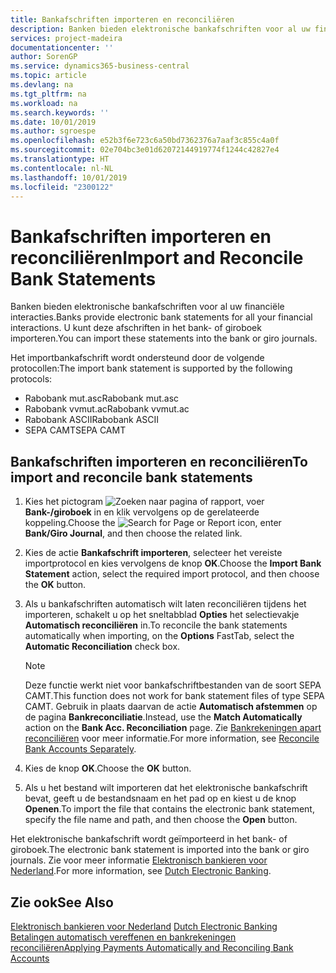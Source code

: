 ```yaml
---
title: Bankafschriften importeren en reconciliëren
description: Banken bieden elektronische bankafschriften voor al uw financiële interacties. U kunt deze afschriften in het bank- of giroboek importeren.
services: project-madeira
documentationcenter: ''
author: SorenGP
ms.service: dynamics365-business-central
ms.topic: article
ms.devlang: na
ms.tgt_pltfrm: na
ms.workload: na
ms.search.keywords: ''
ms.date: 10/01/2019
ms.author: sgroespe
ms.openlocfilehash: e52b3f6e723c6a50bd7362376a7aaf3c855c4a0f
ms.sourcegitcommit: 02e704bc3e01d62072144919774f1244c42827e4
ms.translationtype: HT
ms.contentlocale: nl-NL
ms.lasthandoff: 10/01/2019
ms.locfileid: "2300122"
---
```

# <a name="import-and-reconcile-bank-statements"></a><span data-ttu-id="fe748-104">Bankafschriften importeren en reconciliëren</span><span class="sxs-lookup"><span data-stu-id="fe748-104">Import and Reconcile Bank Statements</span></span>
<span data-ttu-id="fe748-105">Banken bieden elektronische bankafschriften voor al uw financiële interacties.</span><span class="sxs-lookup"><span data-stu-id="fe748-105">Banks provide electronic bank statements for all your financial interactions.</span></span> <span data-ttu-id="fe748-106">U kunt deze afschriften in het bank- of giroboek importeren.</span><span class="sxs-lookup"><span data-stu-id="fe748-106">You can import these statements into the bank or giro journals.</span></span>  

<span data-ttu-id="fe748-107">Het importbankafschrift wordt ondersteund door de volgende protocollen:</span><span class="sxs-lookup"><span data-stu-id="fe748-107">The import bank statement is supported by the following protocols:</span></span>  

- <span data-ttu-id="fe748-108">Rabobank mut.asc</span><span class="sxs-lookup"><span data-stu-id="fe748-108">Rabobank mut.asc</span></span>  
- <span data-ttu-id="fe748-109">Rabobank vvmut.ac</span><span class="sxs-lookup"><span data-stu-id="fe748-109">Rabobank vvmut.ac</span></span>  
- <span data-ttu-id="fe748-110">Rabobank ASCII</span><span class="sxs-lookup"><span data-stu-id="fe748-110">Rabobank ASCII</span></span>  
- <span data-ttu-id="fe748-111">SEPA CAMT</span><span class="sxs-lookup"><span data-stu-id="fe748-111">SEPA CAMT</span></span>  

## <a name="to-import-and-reconcile-bank-statements"></a><span data-ttu-id="fe748-112">Bankafschriften importeren en reconciliëren</span><span class="sxs-lookup"><span data-stu-id="fe748-112">To import and reconcile bank statements</span></span>  

1.  <span data-ttu-id="fe748-113">Kies het pictogram ![Zoeken naar pagina of rapport](../../media/ui-search/search_small.png "pictogram Zoeken naar pagina of rapport"), voer **Bank-/giroboek** in en klik vervolgens op de gerelateerde koppeling.</span><span class="sxs-lookup"><span data-stu-id="fe748-113">Choose the ![Search for Page or Report](../../media/ui-search/search_small.png "Search for Page or Report icon") icon, enter **Bank/Giro Journal**, and then choose the related link.</span></span>  
2.  <span data-ttu-id="fe748-114">Kies de actie **Bankafschrift importeren**, selecteer het vereiste importprotocol en kies vervolgens de knop **OK**.</span><span class="sxs-lookup"><span data-stu-id="fe748-114">Choose the **Import Bank Statement** action, select the required import protocol, and then choose the **OK** button.</span></span>  
3.  <span data-ttu-id="fe748-115">Als u bankafschriften automatisch wilt laten reconciliëren tijdens het importeren, schakelt u op het sneltabblad **Opties** het selectievakje **Automatisch reconciliëren** in.</span><span class="sxs-lookup"><span data-stu-id="fe748-115">To reconcile the bank statements automatically when importing, on the **Options** FastTab, select the **Automatic Reconciliation** check box.</span></span>  

    > [!NOTE]  
    >  <span data-ttu-id="fe748-116">Deze functie werkt niet voor bankafschriftbestanden van de soort SEPA CAMT.</span><span class="sxs-lookup"><span data-stu-id="fe748-116">This function does not work for bank statement files of type SEPA CAMT.</span></span> <span data-ttu-id="fe748-117">Gebruik in plaats daarvan de actie **Automatisch afstemmen** op de pagina **Bankreconciliatie**.</span><span class="sxs-lookup"><span data-stu-id="fe748-117">Instead, use the **Match Automatically** action on the **Bank Acc. Reconciliation** page.</span></span> <span data-ttu-id="fe748-118">Zie [Bankrekeningen apart reconciliëren](../../bank-how-reconcile-bank-accounts-separately.md) voor meer informatie.</span><span class="sxs-lookup"><span data-stu-id="fe748-118">For more information, see [Reconcile Bank Accounts Separately](../../bank-how-reconcile-bank-accounts-separately.md).</span></span>  

4.  <span data-ttu-id="fe748-119">Kies de knop **OK**.</span><span class="sxs-lookup"><span data-stu-id="fe748-119">Choose the **OK** button.</span></span>  
5.  <span data-ttu-id="fe748-120">Als u het bestand wilt importeren dat het elektronische bankafschrift bevat, geeft u de bestandsnaam en het pad op en kiest u de knop **Openen**.</span><span class="sxs-lookup"><span data-stu-id="fe748-120">To import the file that contains the electronic bank statement, specify the file name and path, and then choose the **Open** button.</span></span>  

<span data-ttu-id="fe748-121">Het elektronische bankafschrift wordt geïmporteerd in het bank- of giroboek.</span><span class="sxs-lookup"><span data-stu-id="fe748-121">The electronic bank statement is imported into the bank or giro journals.</span></span> <span data-ttu-id="fe748-122">Zie voor meer informatie [Elektronisch bankieren voor Nederland](dutch-electronic-banking.md).</span><span class="sxs-lookup"><span data-stu-id="fe748-122">For more information, see [Dutch Electronic Banking](dutch-electronic-banking.md).</span></span>  

## <a name="see-also"></a><span data-ttu-id="fe748-123">Zie ook</span><span class="sxs-lookup"><span data-stu-id="fe748-123">See Also</span></span>  
<span data-ttu-id="fe748-124">[Elektronisch bankieren voor Nederland](dutch-electronic-banking.md) </span><span class="sxs-lookup"><span data-stu-id="fe748-124">[Dutch Electronic Banking](dutch-electronic-banking.md) </span></span>  
[<span data-ttu-id="fe748-125">Betalingen automatisch vereffenen en bankrekeningen reconciliëren</span><span class="sxs-lookup"><span data-stu-id="fe748-125">Applying Payments Automatically and Reconciling Bank Accounts</span></span>](../../receivables-apply-payments-auto-reconcile-bank-accounts.md)
